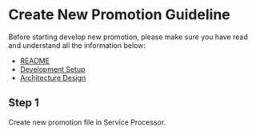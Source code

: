 # Create New Promotion Guideline

Before starting develop new promotion, please make sure you have read and understand all the information below:
- [README](README.md)
- [Development Setup](dev-setup.md)
- [Architecture Design](architecture-design.md)

## Step 1
Create new promotion file in Service Processor.
